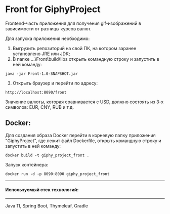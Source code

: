 # Front for GiphyProject
Frontend-часть приложения для получения gif-изображений в зависимости от разницы курсов валют.

Для запуска приложения необходимо:
1. Выгрузить репозиторий на свой ПК, на котором заранее установлено JRE или JDK;
2. В папке ...\Front\build\libs открыть командную строку и запустить в ней команду:
```  
java -jar Front-1.0-SNAPSHOT.jar
```
3. Открыть браузер и перейти по адресу:
```  
http://localhost:8090/front
```
Значение валюты, которая сравнивается с USD, должно состоять из 3-х символов: EUR, CNY, RUB и т.д.

Docker:
---
Для создания образа Docker перейти в корневую папку приложения "GiphyProject", где лежит файл Dockerfile,
открыть командную строку и запустить в ней команду:
```  
docker build -t giphy_project_front .
```
Запуск контейнера:
```
docker run -d -p 8090:8090 giphy_project_front
```
---
#### Используемый стек технологий:

---

Java 11, Spring Boot, Thymeleaf, Gradle
